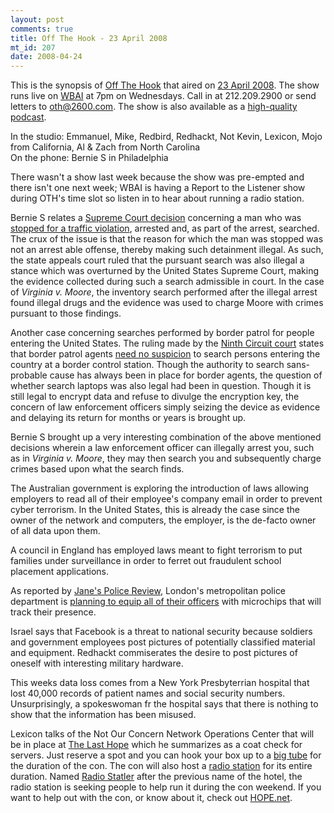 ```yaml
--- 
layout: post
comments: true
title: Off The Hook - 23 April 2008
mt_id: 207
date: 2008-04-24
---
```

This is the synopsis of [Off The Hook](http://www.2600.com/offthehook) that aired on [23 April 2008](http://www.2600.com/offthehook/2008/0408.html).  The show runs live on [WBAI](http://www.wbai.org) at 7pm on Wednesdays.  Call in at 212.209.2900 or send letters to [oth@2600.com](mailto:oth@2600.com).  The show is also available as a [high-quality podcast](http://www.2600.com/news/view/article/2509).

In the studio: Emmanuel, Mike, Redbird, Redhackt, Not Kevin, Lexicon, Mojo from California, Al & Zach from North Carolina<br />
On the phone: Bernie S in Philadelphia

There wasn't a show last week because the show was pre-empted and there isn't one next week; WBAI is having a Report to the Listener show during OTH's time slot so listen in to hear about running a radio station.

Bernie S relates a [Supreme Court decision](http://www.scotusblog.com/wp/court-rules-on-police-search/) concerning a man who was [stopped for a traffic violation](http://www.scotuswiki.com/index.php?title=Virginia_v._Moore), arrested and, as part of the arrest, searched.  The crux of the issue is that the reason for which the man was stopped was not an arrest able offense, thereby making such detainment illegal.  As such, the state appeals court ruled that the pursuant search was also illegal a stance which was overturned by the United States Supreme Court, making the evidence collected during such a search admissible in court.  In the case of <em>Virginia v. Moore</em>, the inventory search performed after the illegal arrest found illegal drugs and the evidence was used to charge Moore with crimes pursuant to those findings.

Another case concerning searches performed by border patrol for people entering the United States.  The ruling made by the [Ninth Circuit court](http://en.wikipedia.org/wiki/United_States_Court_of_Appeals_for_the_Ninth_Circuit) states that border patrol agents [need no suspicion](http://www.computerworld.com/action/article.do?command=viewArticleBasic&taxonomyName=mobile_and_wireless&articleId=9079738&taxonomyId=15&intsrc=kc_top) to search persons entering the country at a border control station.  Though the authority to search sans-probable cause has always been in place for border agents, the question of whether search laptops was also legal had been in question.  Though it is still legal to encrypt data and refuse to divulge the encryption key, the concern of law enforcement officers simply seizing the device as evidence and delaying its return for months or years is brought up.

Bernie S brought up a very interesting combination of the above mentioned decisions wherein a law enforcement officer can illegally arrest you, such as in <em>Virginia v. Moore</em>, they may then search you and subsequently charge crimes based upon what the search finds.

The Australian government is exploring the introduction of laws allowing employers to read all of their employee's company email in order to prevent cyber terrorism.  In the United States, this is already the case since the owner of the network and computers, the employer, is the de-facto owner of all data upon them.

A council in England has employed laws meant to fight terrorism to put families under surveillance in order to ferret out fraudulent school placement applications.

As reported by [Jane's Police Review](http://www.policereview.com/public/jpr/index.html), London's metropolitan police department is [planning to equip all of their officers](http://www.dailymail.co.uk/pages/live/articles/news/news.html?in_article_id=558597&in_page_id=1770) with microchips that will track their presence.

Israel says that Facebook is a threat to national security because soldiers and government employees post pictures of potentially classified material and equipment.  Redhackt commiserates the desire to post pictures of oneself with interesting military hardware.

This weeks data loss comes from a New York Presbyterrian hospital that lost 40,000 records of patient names and social security numbers.  Unsurprisingly, a spokeswoman fr the hospital says that there is nothing to show that the information has been misused.

Lexicon talks of the Not Our Concern Network Operations Center that will be in place at [The Last Hope](http://www.thelasthope.org/) which he summarizes as a coat check for servers.  Just reserve a spot and you can hook your box up to a [big tube](http://youtube.com/watch?v=f99PcP0aFNE) for the duration of the con.  The con will also host a [radio station](http://wiki.hope.net/index.php/HOPE_RADIO) for its entire duration.  Named [Radio Statler](http://radio.hope.net/) after the previous name of the hotel, the radio station is seeking people to help run it during the con weekend.  If you want to help out with the con, or know about it, check out [HOPE.net](http://hope.net).
